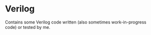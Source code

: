 # Verilog
Contains some Verilog code written (also sometimes work-in-progress code) or tested by me.
